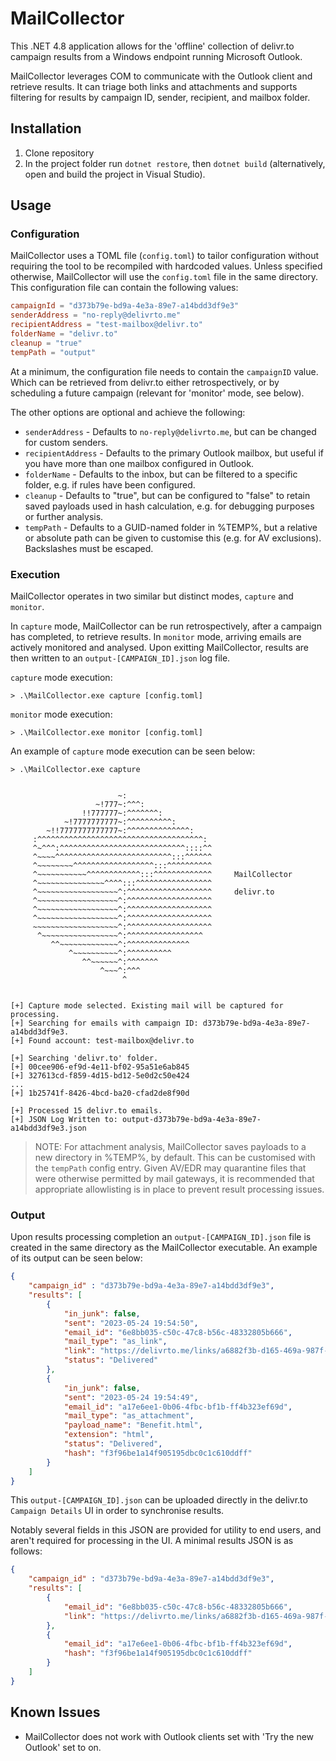 # MailCollector

This .NET 4.8 application allows for the 'offline' collection of delivr.to campaign results from a Windows endpoint running Microsoft Outlook.

MailCollector leverages COM to communicate with the Outlook client and retrieve results. It can triage both links and attachments and supports filtering for results by campaign ID, sender, recipient, and mailbox folder.

## Installation

1. Clone repository
2. In the project folder run `dotnet restore`, then `dotnet build` (alternatively, open and build the project in Visual Studio).

## Usage

### Configuration

MailCollector uses a TOML file (`config.toml`) to tailor configuration without requiring the tool to be recompiled with hardcoded values. Unless specified otherwise, MailCollector will use the `config.toml` file in the same directory. This configuration file can contain the following values:

```toml
campaignId = "d373b79e-bd9a-4e3a-89e7-a14bdd3df9e3"
senderAddress = "no-reply@delivrto.me"
recipientAddress = "test-mailbox@delivr.to"
folderName = "delivr.to"
cleanup = "true"
tempPath = "output"
```

At a minimum, the configuration file needs to contain the `campaignID` value. Which can be retrieved from delivr.to either retrospectively, or by scheduling a future campaign (relevant for 'monitor' mode, see below).

The other options are optional and achieve the following:

- `senderAddress` - Defaults to `no-reply@delivrto.me`, but can be changed for custom senders.
- `recipientAddress` - Defaults to the primary Outlook mailbox, but useful if you have more than one mailbox configured in Outlook.
- `folderName` - Defaults to the inbox, but can be filtered to a specific folder, e.g. if rules have been configured.
- `cleanup` - Defaults to "true", but can be configured to "false" to retain saved payloads used in hash calculation, e.g. for debugging purposes or further analysis.
- `tempPath` - Defaults to a GUID-named folder in %TEMP%, but a relative or absolute path can be given to customise this (e.g. for AV exclusions). Backslashes must be escaped.

### Execution

MailCollector operates in two similar but distinct modes, `capture` and `monitor`.

In `capture` mode, MailCollector can be run retrospectively, after a campaign has completed, to retrieve results. In `monitor` mode, arriving emails are actively monitored and analysed. Upon exitting MailCollector, results are then written to an `output-[CAMPAIGN_ID].json` log file.

`capture` mode execution:

```
> .\MailCollector.exe capture [config.toml] 
```

`monitor` mode execution:

```
> .\MailCollector.exe monitor [config.toml] 
```

An example of `capture` mode execution can be seen below:

```
> .\MailCollector.exe capture


                        ~:
                   ~!777~:^^^:
                !!777777~:^^^^^^^:
            ~!7777777777~:^^^^^^^^^^:
        ~!!7777777777777~:^^^^^^^^^^^^^^:
     :^^^^^^^^^^^^^^^^^^^^^^^^^^^^^^^^^^^^^:
     ^~^^^:^^^^^^^^^^^^^^^^^^^^^^^^^^^^::::^^
     ^~~~~^^^^^^^^^^^^^^^^^^^^^^^^^^:::^^^^^^
     ^~~~~~~~~^^^^^^^^^^^^^^^^^^:::^^^^^^^^^^
     ^~~~~~~~~~~~^^^^^^^^^^^^:::^^^^^^^^^^^^^     MailCollector
     ^~~~~~~~~~~~~~~~^^^^:::^^^^^^^^^^^^^^^^^
     ^~~~~~~~~~~~~~~~~~~^:^^^^^^^^^^^^^^^^^^^     delivr.to
     ^~~~~~~~~~~~~~~~~~~^:^^^^^^^^^^^^^^^^^^^
     ^~~~~~~~~~~~~~~~~~~^:^^^^^^^^^^^^^^^^^^^
     ^~~~~~~~~~~~~~~~~~~^:^^^^^^^^^^^^^^^^^^^
     ~~~~~~~~~~~~~~~~~~~^:^^^^^^^^^^^^^^^^^^^
      ^~~~~~~~~~~~~~~~~~^:^^^^^^^^^^^^^^^^^
         ^^~~~~~~~~~~~~~^:^^^^^^^^^^^^^^
             ^~~~~~~~~~~^:^^^^^^^^^^
                ^^~~~~~~^:^^^^^^^
                    ^~~~^:^^^
                         ^


[+] Capture mode selected. Existing mail will be captured for processing.
[+] Searching for emails with campaign ID: d373b79e-bd9a-4e3a-89e7-a14bdd3df9e3.
[+] Found account: test-mailbox@delivr.to

[+] Searching 'delivr.to' folder.
[+] 00cee906-ef9d-4e11-bf02-95a51e6ab845
[+] 327613cd-f859-4d15-bd12-5e0d2c50e424
...
[+] 1b25741f-8426-4bcd-ba20-cfad2de8f90d

[+] Processed 15 delivr.to emails.
[+] JSON Log Written to: output-d373b79e-bd9a-4e3a-89e7-a14bdd3df9e3.json
```

> NOTE: For attachment analysis, MailCollector saves payloads to a new directory in %TEMP%, by default. This can be customised with the `tempPath` config entry. Given AV/EDR may quarantine files that were otherwise permitted by mail gateways, it is recommended that appropriate allowlisting is in place to prevent result processing issues.

### Output

Upon results processing completion an `output-[CAMPAIGN_ID].json` file is created in the same directory as the MailCollector executable. An example of its output can be seen below:

```json
{ 
    "campaign_id" : "d373b79e-bd9a-4e3a-89e7-a14bdd3df9e3",
    "results": [
        {
            "in_junk": false,
            "sent": "2023-05-24 19:54:50",
            "email_id": "6e8bb035-c50c-47c8-b56c-48332805b666",
            "mail_type": "as_link",
            "link": "https://delivrto.me/links/a6882f3b-d165-469a-987f-4a5f7a94f2aa",
            "status": "Delivered"
        },
        {
            "in_junk": false,
            "sent": "2023-05-24 19:54:49",
            "email_id": "a17e6ee1-0b06-4fbc-bf1b-ff4b323ef69d",
            "mail_type": "as_attachment",
            "payload_name": "Benefit.html",
            "extension": "html",
            "status": "Delivered",
            "hash": "f3f96be1a14f905195dbc0c1c610ddff"
        }
    ]
}
```

This `output-[CAMPAIGN_ID].json` can be uploaded directly in the delivr.to `Campaign Details` UI in order to synchronise results.

Notably several fields in this JSON are provided for utility to end users, and aren't required for processing in the UI. A minimal results JSON is as follows:

```json
{ 
    "campaign_id" : "d373b79e-bd9a-4e3a-89e7-a14bdd3df9e3",
    "results": [
        {
            "email_id": "6e8bb035-c50c-47c8-b56c-48332805b666",
            "link": "https://delivrto.me/links/a6882f3b-d165-469a-987f-4a5f7a94f2aa",
        },
        {
            "email_id": "a17e6ee1-0b06-4fbc-bf1b-ff4b323ef69d",
            "hash": "f3f96be1a14f905195dbc0c1c610ddff"
        }
    ]
}
```

## Known Issues

- MailCollector does not work with Outlook clients set with 'Try the new Outlook' set to on.
